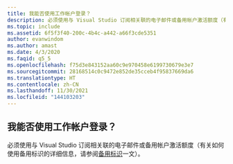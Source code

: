 ```yaml
---
title: 我能否使用工作帐户登录？
description: 必须使用与 Visual Studio 订阅相关联的电子邮件或备用帐户激活额度（有关…
ms.topic: include
ms.assetid: 6f5f3f40-200c-4b4c-a442-a66f3cde5351
author: evanwindom
ms.author: amast
ms.date: 4/3/2020
ms.faqid: q5_5
ms.openlocfilehash: f75d3e843152aa60c9e970458e6199730679e3e7
ms.sourcegitcommit: 28168514c0c9472e852de35cceb4f95837669da6
ms.translationtype: HT
ms.contentlocale: zh-CN
ms.lasthandoff: 11/30/2021
ms.locfileid: "144103203"
---
```

## <a name="can-i-use-my-work-account-to-sign-in"></a>我能否使用工作帐户登录？

必须使用与 Visual Studio 订阅相关联的电子邮件或备用帐户激活额度（有关如何使用备用标识的详细信息，请参阅[备用标识](https://docs.microsoft.com/visualstudio/subscriptions/vs-alternate-identity)一文）。
